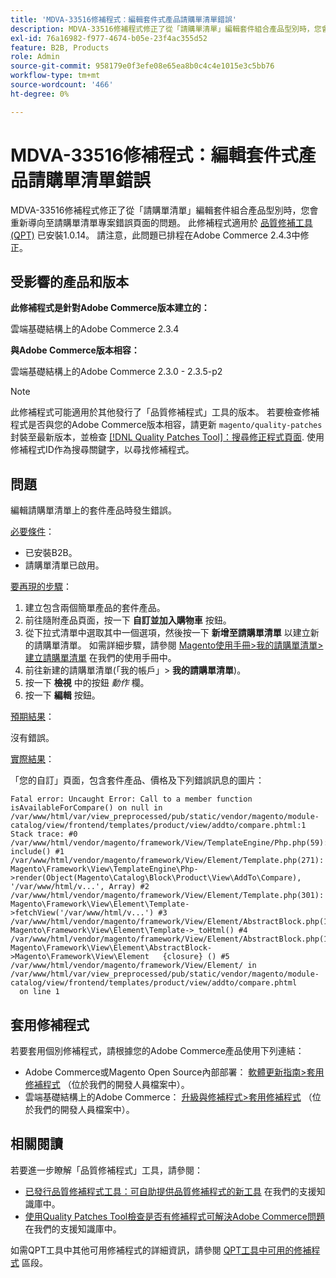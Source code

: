 ```yaml
---
title: 'MDVA-33516修補程式：編輯套件式產品請購單清單錯誤'
description: MDVA-33516修補程式修正了從「請購單清單」編輯套件組合產品型別時，您會重新導向至請購單清單專案錯誤頁面的問題。 安裝[Quality Patches Tool (QPT)](/help/announcements/adobe-commerce-announcements/magento-quality-patches-released-new-tool-to-self-serve-quality-patches.md) 1.0.14時，即可使用此修補程式。 請注意，此問題已排程在Adobe Commerce 2.4.3中修正。
exl-id: 76a16982-f977-4674-b05e-23f4ac355d52
feature: B2B, Products
role: Admin
source-git-commit: 958179e0f3efe08e65ea8b0c4c4e1015e3c5bb76
workflow-type: tm+mt
source-wordcount: '466'
ht-degree: 0%

---
```


# MDVA-33516修補程式：編輯套件式產品請購單清單錯誤

MDVA-33516修補程式修正了從「請購單清單」編輯套件組合產品型別時，您會重新導向至請購單清單專案錯誤頁面的問題。 此修補程式適用於 [品質修補工具(QPT)](/help/announcements/adobe-commerce-announcements/magento-quality-patches-released-new-tool-to-self-serve-quality-patches.md) 已安裝1.0.14。 請注意，此問題已排程在Adobe Commerce 2.4.3中修正。

## 受影響的產品和版本

**此修補程式是針對Adobe Commerce版本建立的：**

雲端基礎結構上的Adobe Commerce 2.3.4

**與Adobe Commerce版本相容：**

雲端基礎結構上的Adobe Commerce 2.3.0 - 2.3.5-p2

>[!NOTE]
>
>此修補程式可能適用於其他發行了「品質修補程式」工具的版本。 若要檢查修補程式是否與您的Adobe Commerce版本相容，請更新 `magento/quality-patches` 封裝至最新版本，並檢查 [[!DNL Quality Patches Tool]：搜尋修正程式頁面](https://devdocs.magento.com/quality-patches/tool.html#patch-grid). 使用修補程式ID作為搜尋關鍵字，以尋找修補程式。

## 問題

編輯請購單清單上的套件產品時發生錯誤。

<u>必要條件</u>：

* 已安裝B2B。
* 請購單清單已啟用。

<u>要再現的步驟</u>：

1. 建立包含兩個簡單產品的套件產品。
1. 前往隨附產品頁面，按一下 **自訂並加入購物車** 按鈕。
1. 從下拉式清單中選取其中一個選項，然後按一下 **新增至請購單清單** 以建立新的請購單清單。 如需詳細步驟，請參閱 [Magento使用手冊>我的請購單清單>建立請購單清單](https://docs.magento.com/user-guide/customers/account-dashboard-requisition-lists.html#create-a-requisition-list) 在我們的使用手冊中。
1. 前往新建的請購單清單(「我的帳戶」> **我的請購單清單**)。
1. 按一下 **檢視** 中的按鈕 *動作* 欄。
1. 按一下 **編輯** 按鈕。

<u>預期結果</u>：<br>

沒有錯誤。

<u>實際結果</u>：

「您的自訂」頁面，包含套件產品、價格及下列錯誤訊息的圖片：

```
Fatal error: Uncaught Error: Call to a member function isAvailableForCompare() on null in /var/www/html/var/view_preprocessed/pub/static/vendor/magento/module-catalog/view/frontend/templates/product/view/addto/compare.phtml:1 Stack trace: #0 /var/www/html/vendor/magento/framework/View/TemplateEngine/Php.php(59): include() #1 /var/www/html/vendor/magento/framework/View/Element/Template.php(271): Magento\Framework\View\TemplateEngine\Php->render(Object(Magento\Catalog\Block\Product\View\AddTo\Compare), '/var/www/html/v...', Array) #2 /var/www/html/vendor/magento/framework/View/Element/Template.php(301): Magento\Framework\View\Element\Template->fetchView('/var/www/html/v...') #3 /var/www/html/vendor/magento/framework/View/Element/AbstractBlock.php(1099): Magento\Framework\View\Element\Template->_toHtml() #4 /var/www/html/vendor/magento/framework/View/Element/AbstractBlock.php(1103): Magento\Framework\View\Element\AbstractBlock->Magento\Framework\View\Element   {closure} () #5 /var/www/html/vendor/magento/framework/View/Element/ in /var/www/html/var/view_preprocessed/pub/static/vendor/magento/module-catalog/view/frontend/templates/product/view/addto/compare.phtml
  on line 1
```

## 套用修補程式

若要套用個別修補程式，請根據您的Adobe Commerce產品使用下列連結：

* Adobe Commerce或Magento Open Source內部部署： [軟體更新指南>套用修補程式](https://devdocs.magento.com/guides/v2.4/comp-mgr/patching/mqp.html) （位於我們的開發人員檔案中）。
* 雲端基礎結構上的Adobe Commerce： [升級與修補程式>套用修補程式](https://devdocs.magento.com/cloud/project/project-patch.html) （位於我們的開發人員檔案中）。

## 相關閱讀

若要進一步瞭解「品質修補程式」工具，請參閱：

* [已發行品質修補程式工具：可自助提供品質修補程式的新工具](/help/announcements/adobe-commerce-announcements/magento-quality-patches-released-new-tool-to-self-serve-quality-patches.md) 在我們的支援知識庫中。
* [使用Quality Patches Tool檢查是否有修補程式可解決Adobe Commerce問題](/help/support-tools/patches-available-in-qpt-tool/check-patch-for-magento-issue-with-magento-quality-patches.md) 在我們的支援知識庫中。

如需QPT工具中其他可用修補程式的詳細資訊，請參閱 [QPT工具中可用的修補程式](https://support.magento.com/hc/en-us/sections/360010506631-Patches-available-in-QPT-tool-) 區段。
